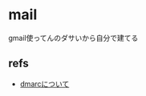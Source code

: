 # mail

gmail使ってんのダサいから自分で建てる

## refs
- [dmarcについて](https://www.cloudflare.com/learning/email-security/dmarc-dkim-spf/)
